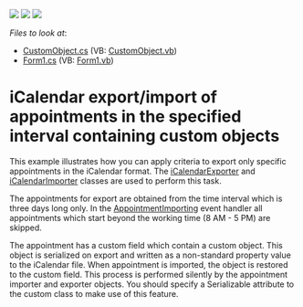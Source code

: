 <!-- default badges list -->
![](https://img.shields.io/endpoint?url=https://codecentral.devexpress.com/api/v1/VersionRange/128636483/15.1.3%2B)
[![](https://img.shields.io/badge/Open_in_DevExpress_Support_Center-FF7200?style=flat-square&logo=DevExpress&logoColor=white)](https://supportcenter.devexpress.com/ticket/details/E547)
[![](https://img.shields.io/badge/📖_How_to_use_DevExpress_Examples-e9f6fc?style=flat-square)](https://docs.devexpress.com/GeneralInformation/403183)
<!-- default badges end -->
<!-- default file list -->
*Files to look at*:

* [CustomObject.cs](./CS/iCalendarExportImport/CustomObject.cs) (VB: [CustomObject.vb](./VB/iCalendarExportImport/CustomObject.vb))
* [Form1.cs](./CS/iCalendarExportImport/Form1.cs) (VB: [Form1.vb](./VB/iCalendarExportImport/Form1.vb))
<!-- default file list end -->
# iCalendar export/import of appointments in the specified interval containing custom objects


<p>This example illustrates how you can apply criteria to export only specific appointments in the iCalendar format. The <a href="http://documentation.devexpress.com/#WindowsForms/clsDevExpressXtraScheduleriCalendariCalendarExportertopic">iCalendarExporter</a> and <a href="http://documentation.devexpress.com/#WindowsForms/clsDevExpressXtraScheduleriCalendariCalendarImportertopic">iCalendarImporter</a> classes are used to perform this task.</p><p>The appointments for export are obtained from the time interval which is three days long only. In the <a href="http://documentation.devexpress.com/#WindowsForms/DevExpressXtraSchedulerExchangeAppointmentImporter_AppointmentImportingtopic">AppointmentImporting</a> event handler all appointments which start beyond the working time (8 AM - 5 PM) are skipped.</p><p>The appointment has a custom field which contain a custom object. This object is serialized on export and written as a non-standard property value to the iCalendar file. When appointment is imported, the object is restored to the custom field. This process is performed silently by the appointment importer and exporter objects. You should specify a Serializable attribute to the custom class to make use of this feature.</p>

<br/>


